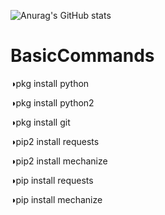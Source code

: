 ![Anurag's GitHub stats](https://github-readme-stats.vercel.app/api?username=DevillHaunter&show_icons=true)
# BasicCommands
◑pkg install python

◑pkg install python2

◑pkg install git

◑pip2 install requests

◑pip2 install mechanize

◑pip install requests

◑pip install mechanize
